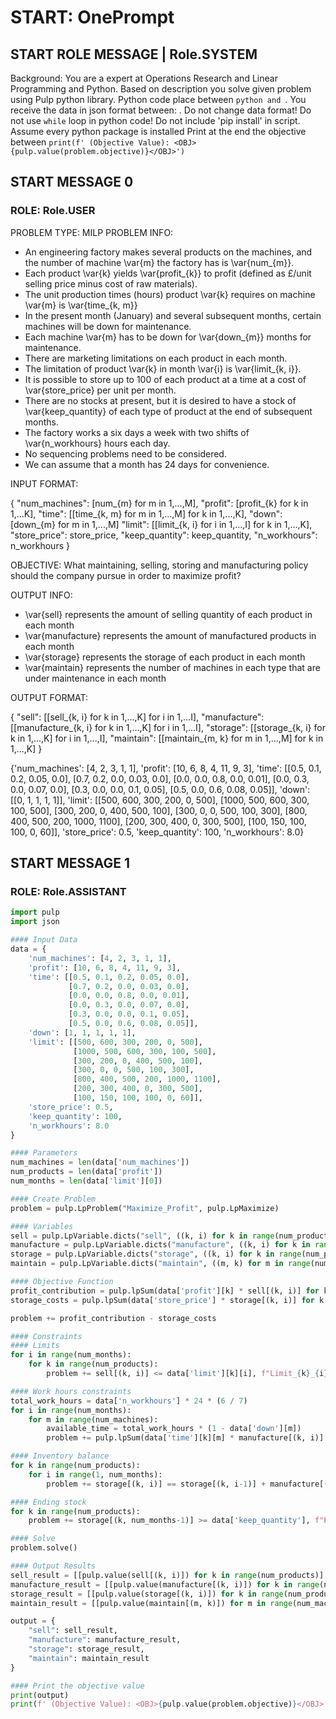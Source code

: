 # START: OnePrompt 
## START ROLE MESSAGE | Role.SYSTEM 
Background: You are a expert at Operations Research and Linear Programming and Python. Based on description you solve given problem using Pulp python library. Python code place between ```python and ```. You receive the data in json format between: <DATA></DATA>. Do not change data format! Do not use `while` loop in python code! Do not include 'pip install' in script. Assume every python package is installed Print at the end the objective between <OBJ></OBJ> `print(f' (Objective Value): <OBJ>{pulp.value(problem.objective)}</OBJ>')`  
## START MESSAGE 0 
### ROLE: Role.USER
<DESCRIPTION>
PROBLEM TYPE: MILP
PROBLEM INFO:

- An engineering factory makes several products on the machines, and the number of machine \var{m} the factory has is \var{num_{m}}.
- Each product \var{k} yields \var{profit_{k}} to profit (defined as £/unit selling price minus cost of raw materials).
- The unit production times (hours) product \var{k} requires on machine \var{m} is \var{time_{k, m}}
- In the present month (January) and several subsequent months, certain machines will be down for maintenance.
- Each machine \var{m} has to be down for \var{down_{m}} months for maintenance.
- There are marketing limitations on each product in each month. 
- The limitation of product \var{k} in month \var{i} is \var{limit_{k, i}}.
- It is possible to store up to 100 of each product at a time at a cost of \var{store_price} per unit per month. 
- There are no stocks at present, but it is desired to have a stock of \var{keep_quantity} of each type of product at the end of subsequent months.
- The factory works a six days a week with two shifts of \var{n_workhours} hours each day. 
- No sequencing problems need to be considered.
- We can assume that a month has 24 days for convenience.


INPUT FORMAT:

{
    "num_machines": [num_{m} for m in 1,...,M],
    "profit": [profit_{k} for k in 1,...K],
    "time": [[time_{k, m} for m in 1,...,M] for k in 1,...,K],
    "down": [down_{m} for m in 1,...,M]
    "limit": [[limit_{k, i} for i in 1,...,I] for k in 1,...,K],
    "store_price": store_price,
    "keep_quantity": keep_quantity,
    "n_workhours": n_workhours
}

OBJECTIVE: What maintaining, selling, storing and manufacturing policy should the company pursue in order to maximize profit?

OUTPUT INFO:

- \var{sell} represents the amount of selling quantity of each product in each month
- \var{manufacture} represents the amount of manufactured products in each month
- \var{storage} represents the storage of each product in each month
- \var{maintain} represents the number of machines in each type that are under maintenance in each month

OUTPUT FORMAT:

{
    "sell": [[sell_{k, i} for k in 1,...,K] for i in 1,...I],
    "manufacture": [[manufacture_{k, i} for k in 1,...,K] for i in 1,...I],
    "storage": [[storage_{k, i} for k in 1,...,K] for i in 1,...,I],
    "maintain": [[maintain_{m, k} for m in 1,...,M] for k in 1,...,K]
}

</DESCRIPTION>
<DATA>
{'num_machines': [4, 2, 3, 1, 1], 'profit': [10, 6, 8, 4, 11, 9, 3], 'time': [[0.5, 0.1, 0.2, 0.05, 0.0], [0.7, 0.2, 0.0, 0.03, 0.0], [0.0, 0.0, 0.8, 0.0, 0.01], [0.0, 0.3, 0.0, 0.07, 0.0], [0.3, 0.0, 0.0, 0.1, 0.05], [0.5, 0.0, 0.6, 0.08, 0.05]], 'down': [[0, 1, 1, 1, 1]], 'limit': [[500, 600, 300, 200, 0, 500], [1000, 500, 600, 300, 100, 500], [300, 200, 0, 400, 500, 100], [300, 0, 0, 500, 100, 300], [800, 400, 500, 200, 1000, 1100], [200, 300, 400, 0, 300, 500], [100, 150, 100, 100, 0, 60]], 'store_price': 0.5, 'keep_quantity': 100, 'n_workhours': 8.0}</DATA>


## START MESSAGE 1 
### ROLE: Role.ASSISTANT
```python
import pulp
import json

#### Input Data
data = {
    'num_machines': [4, 2, 3, 1, 1],
    'profit': [10, 6, 8, 4, 11, 9, 3],
    'time': [[0.5, 0.1, 0.2, 0.05, 0.0], 
             [0.7, 0.2, 0.0, 0.03, 0.0], 
             [0.0, 0.0, 0.8, 0.0, 0.01], 
             [0.0, 0.3, 0.0, 0.07, 0.0], 
             [0.3, 0.0, 0.0, 0.1, 0.05], 
             [0.5, 0.0, 0.6, 0.08, 0.05]],
    'down': [1, 1, 1, 1, 1],
    'limit': [[500, 600, 300, 200, 0, 500], 
              [1000, 500, 600, 300, 100, 500], 
              [300, 200, 0, 400, 500, 100], 
              [300, 0, 0, 500, 100, 300], 
              [800, 400, 500, 200, 1000, 1100], 
              [200, 300, 400, 0, 300, 500], 
              [100, 150, 100, 100, 0, 60]],
    'store_price': 0.5,
    'keep_quantity': 100,
    'n_workhours': 8.0
}

#### Parameters
num_machines = len(data['num_machines'])
num_products = len(data['profit'])
num_months = len(data['limit'][0])

#### Create Problem
problem = pulp.LpProblem("Maximize_Profit", pulp.LpMaximize)

#### Variables
sell = pulp.LpVariable.dicts("sell", ((k, i) for k in range(num_products) for i in range(num_months)), lowBound=0, cat='Integer')
manufacture = pulp.LpVariable.dicts("manufacture", ((k, i) for k in range(num_products) for i in range(num_months)), lowBound=0, cat='Integer')
storage = pulp.LpVariable.dicts("storage", ((k, i) for k in range(num_products) for i in range(num_months)), lowBound=0, cat='Integer')
maintain = pulp.LpVariable.dicts("maintain", ((m, k) for m in range(num_machines) for k in range(num_products)), lowBound=0, cat='Binary')

#### Objective Function
profit_contribution = pulp.lpSum(data['profit'][k] * sell[(k, i)] for k in range(num_products) for i in range(num_months))
storage_costs = pulp.lpSum(data['store_price'] * storage[(k, i)] for k in range(num_products) for i in range(num_months))

problem += profit_contribution - storage_costs

#### Constraints
#### Limits
for i in range(num_months):
    for k in range(num_products):
        problem += sell[(k, i)] <= data['limit'][k][i], f"Limit_{k}_{i}"

#### Work hours constraints
total_work_hours = data['n_workhours'] * 24 * (6 / 7)
for i in range(num_months):
    for m in range(num_machines):
        available_time = total_work_hours * (1 - data['down'][m])
        problem += pulp.lpSum(data['time'][k][m] * manufacture[(k, i)] for k in range(num_products)) <= available_time, f"Work_hours_{m}_{i}"

#### Inventory balance
for k in range(num_products):
    for i in range(1, num_months):
        problem += storage[(k, i)] == storage[(k, i-1)] + manufacture[(k, i)] - sell[(k, i)], f"Inventory_Balance_{k}_{i}"

#### Ending stock
for k in range(num_products):
    problem += storage[(k, num_months-1)] >= data['keep_quantity'], f"Ending_Stock_{k}"

#### Solve
problem.solve()

#### Output Results
sell_result = [[pulp.value(sell[(k, i)]) for k in range(num_products)] for i in range(num_months)]
manufacture_result = [[pulp.value(manufacture[(k, i)]) for k in range(num_products)] for i in range(num_months)]
storage_result = [[pulp.value(storage[(k, i)]) for k in range(num_products)] for i in range(num_months)]
maintain_result = [[pulp.value(maintain[(m, k)]) for m in range(num_machines)] for k in range(num_products)]

output = {
    "sell": sell_result,
    "manufacture": manufacture_result,
    "storage": storage_result,
    "maintain": maintain_result
}

#### Print the objective value
print(output)
print(f' (Objective Value): <OBJ>{pulp.value(problem.objective)}</OBJ>')
```

